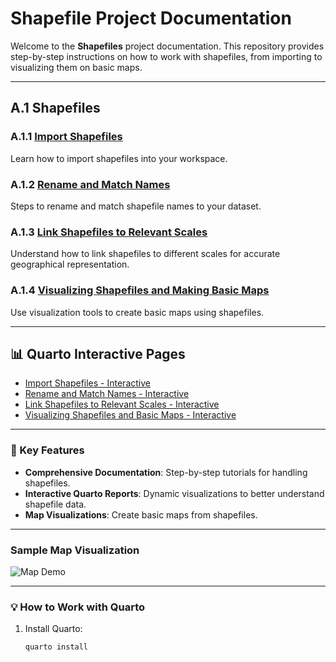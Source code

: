 # Shapefile Project Documentation

Welcome to the **Shapefiles** project documentation. This repository provides step-by-step instructions on how to work with shapefiles, from importing to visualizing them on basic maps.

---

## A.1 Shapefiles

### A.1.1 [Import Shapefiles](./docs/import_shapefiles.html)
Learn how to import shapefiles into your workspace.

### A.1.2 [Rename and Match Names](./docs/rename_match_names.html)
Steps to rename and match shapefile names to your dataset.

### A.1.3 [Link Shapefiles to Relevant Scales](./docs/link_scales.html)
Understand how to link shapefiles to different scales for accurate geographical representation.

### A.1.4 [Visualizing Shapefiles and Making Basic Maps](./docs/visualize_maps.html)
Use visualization tools to create basic maps using shapefiles.

---

## 📊 Quarto Interactive Pages

- [Import Shapefiles - Interactive](./docs/import_shapefiles.qmd)
- [Rename and Match Names - Interactive](./docs/rename_match_names.qmd)
- [Link Shapefiles to Relevant Scales - Interactive](./docs/link_scales.qmd)
- [Visualizing Shapefiles and Basic Maps - Interactive](./docs/visualize_maps.qmd)

---

### 📄 Key Features
- **Comprehensive Documentation**: Step-by-step tutorials for handling shapefiles.
- **Interactive Quarto Reports**: Dynamic visualizations to better understand shapefile data.
- **Map Visualizations**: Create basic maps from shapefiles.

---

### Sample Map Visualization

![Map Demo](./images/map_demo.png)

---

### 💡 How to Work with Quarto

1. Install Quarto:
   ```bash
   quarto install
